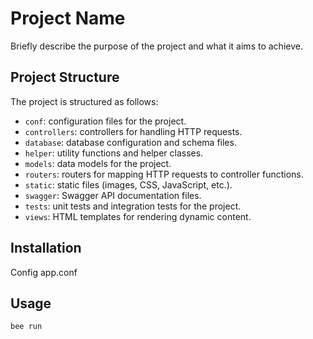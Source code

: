 # Project Name

Briefly describe the purpose of the project and what it aims to achieve.

## Project Structure

The project is structured as follows:

- `conf`: configuration files for the project.
- `controllers`: controllers for handling HTTP requests.
- `database`: database configuration and schema files.
- `helper`: utility functions and helper classes.
- `models`: data models for the project.
- `routers`: routers for mapping HTTP requests to controller functions.
- `static`: static files (images, CSS, JavaScript, etc.).
- `swagger`: Swagger API documentation files.
- `tests`: unit tests and integration tests for the project.
- `views`: HTML templates for rendering dynamic content.

## Installation

Config app.conf

## Usage

```bash
bee run
```
